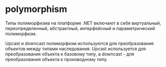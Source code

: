 # polymorphism

Типы полиморфизма на платформе .NET включают в себя виртуальный, переопределенный, абстрактный, интерфейсный и параметрический полиморфизм.

Upcast и downcast полиморфизм используются для преобразования объектов между типами наследования. 
Upcast используется для преобразования объекта к базовому типу, а downcast - для преобразования объекта к производному типу.
